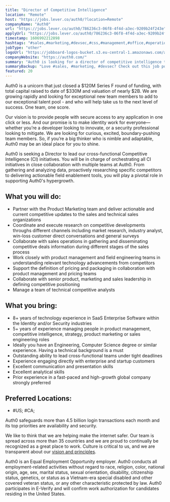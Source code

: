 ```yaml
---
title: "Director of Competitive Intelligence"
location: "Remote"
host: "https://jobs.lever.co/auth0/?location=Remote"
companyName: "Auth0"
url: "https://jobs.lever.co/auth0/786236c3-06f8-4f4d-a3ec-9209b24f243e"
applyUrl: "https://jobs.lever.co/auth0/786236c3-06f8-4f4d-a3ec-9209b24f243e/apply"
timestamp: 1606992212898
hashtags: "#sales,#marketing,#devsec,#css,#management,#office,#operations,#analysis"
jobType: "other"
logoUrl: "https://jobboard-logos-bucket.s3.eu-central-1.amazonaws.com/auth0"
companyWebsite: "https://auth0.com/"
summary: "Auth0 is looking for a director of competitive intelligence that has 8+ years of technology experience in SaaS Enterprise Software within the Identity and/or Security industries."
summaryBackup: "Love #sales, #marketing, #devsec? Check out this job post!"
featured: 20
---
```


Auth0 is a unicorn that just closed a $120M Series F round of funding, with total capital raised to date of $330M and valuation of nearly $2B. We are growing rapidly and looking for exceptional new team members to add to our exceptional talent pool - and who will help take us to the next level of success. One team, one score. 

Our vision is to provide people with secure access to any application in one click or less. And our promise is to make identity work for everyone—whether you’re a developer looking to innovate, or a security professional looking to mitigate. We are looking for curious, excited, boundary-pushing team members. So, if you’re a big thinker who is nimble and adaptable, Auth0 may be an ideal place for you to shine.

Auth0 is seeking a Director to lead our cross-functional Competitive Intelligence (CI) initiatives. You will be in charge of orchestrating all CI initiatives in close collaboration with multiple teams at Auth0. From gathering and analyzing data, proactively researching specific competitors to delivering actionable field enablement tools, you will play a pivotal role in supporting Auth0's hypergrowth.

## What you will do:

*   Partner with the Product Marketing team and deliver actionable and current competitive updates to the sales and technical sales organizations
*   Coordinate and execute research on competitive developments throughs different channels including market research, industry analyst, win-loss customer direct conversations and general surveys
*   Collaborate with sales operations in gathering and disseminating competitive deals information during different stages of the sales process
*   Work closely with product management and field engineering teams in understanding relevant technology advancements from competitors
*   Support the definition of pricing and packaging in collaboration with product management and pricing teams
*   Collaborate with senior product, marketing and sales leadership in defining competitive positioning
*   Manage a team of technical competitive analysts

## What you bring:

*   8+ years of technology experience in SaaS Enterprise Software within the Identity and/or Security industries
*   5+ years of experience managing people in product management, competitive intelligence, strategy, product marketing or sales engineering roles
*   Ideally you have an Engineering, Computer Science degree or similar experience. Having a technical background is a must
*   Outstanding ability to lead cross-functional teams under tight deadlines
*   Experience engaging directly with enterprise and startup customers
*   Excellent communication and presentation skills
*   Excellent analytical skills
*   Prior experience in a fast-paced and high-growth global company strongly preferred

## Preferred Locations:

*   #US; #CA;

Auth0 safeguards more than 4.5 billion login transactions each month and its top priorities are availability and security.

We like to think that we are helping make the internet safer. Our team is spread across more than 35 countries and we are proud to continually be recognized as a great place to work. Culture is critical to us, and we are transparent about our [vision and principles](https://auth0.com/blog/the-developer-first-identity-platform-auth0-story-and-future). 

Auth0 is an Equal Employment Opportunity employer. Auth0 conducts all employment-related activities without regard to race, religion, color, national origin, age, sex, marital status, sexual orientation, disability, citizenship status, genetics, or status as a Vietnam-era special disabled and other covered veteran status, or any other characteristic protected by law. Auth0 participates in E-Verify and will confirm work authorization for candidates residing in the United States.
